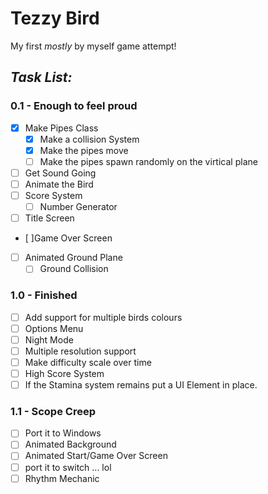 # Tezzy Bird

My first *mostly* by myself game attempt!

## *Task List:*
### 0.1 - Enough to feel proud
- [x] Make Pipes Class
  - [x] Make a collision System
  - [x] Make the pipes move
  - [ ] Make the pipes spawn randomly on the virtical plane
- [ ] Get Sound Going
- [ ] Animate the Bird
- [ ] Score System
  - [ ] Number Generator
- [ ] Title Screen
- [ ]Game Over Screen
- [ ] Animated Ground Plane
  - [ ] Ground Collision

### 1.0 - Finished
- [ ] Add support for multiple birds colours
- [ ] Options Menu
- [ ] Night Mode
- [ ] Multiple resolution support
- [ ] Make difficulty scale over time
- [ ] High Score System
- [ ] If the Stamina system remains put a UI Element in place.

### 1.1 - Scope Creep
- [ ] Port it to Windows
- [ ] Animated Background
- [ ] Animated Start/Game Over Screen
- [ ] port it to switch ... lol
- [ ] Rhythm Mechanic